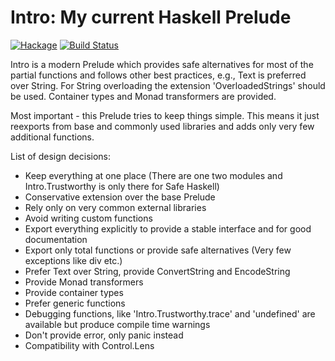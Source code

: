 # Intro: My current Haskell Prelude

[![Hackage](https://img.shields.io/hackage/v/intro.svg)](https://hackage.haskell.org/package/intro)
[![Build Status](https://secure.travis-ci.org/minad/intro.png?branch=master)](http://travis-ci.org/minad/intro)

Intro is a modern Prelude which provides safe alternatives
for most of the partial functions and follows other
best practices, e.g., Text is preferred over String.
For String overloading the extension 'OverloadedStrings' should be used.
Container types and Monad transformers are provided.

Most important - this Prelude tries to keep things simple.
This means it just reexports from base and commonly used libraries
and adds only very few additional functions.

List of design decisions:

* Keep everything at one place (There are one two modules and Intro.Trustworthy is only there for Safe Haskell)
* Conservative extension over the base Prelude
* Rely only on very common external libraries
* Avoid writing custom functions
* Export everything explicitly to provide a stable interface and for good documentation
* Export only total functions or provide safe alternatives (Very few exceptions like div etc.)
* Prefer Text over String, provide ConvertString and EncodeString
* Provide Monad transformers
* Provide container types
* Prefer generic functions
* Debugging functions, like 'Intro.Trustworthy.trace' and 'undefined' are available but produce compile time warnings
* Don't provide error, only panic instead
* Compatibility with Control.Lens
